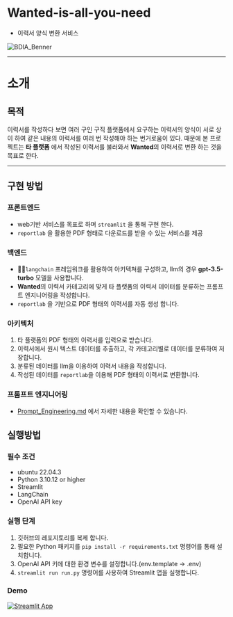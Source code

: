 # Wanted-is-all-you-need
 - 이력서 양식 변환 서비스

![BDIA_Benner]([https://github.com/ETTE154/Wanted-is-all-you-need/assets/109407983/f47bdcb3-529e-4c56-bad2-07cec8f1c3db](https://github.com/ETTE154/Wanted-is-all-you-need/blob/main/BDIA_Benner.png))

***
# 소개

## 목적
  이력서를 작성하다 보면 여러 구인 구직 플랫폼에서 요구하는 이력서의 양식이 서로 상이 하여 같은 내용의 이력서를 여러 번 작성해야 하는 번거로움이 있다. 때문에 본 프로젝트는 **타 플랫폼** 에서 작성된 이력서를 불러와서 **Wanted**의 이력서로 변환 하는 것을 목표로 한다.
 
---
## 구현 방법
### 프론트엔드
- web기반 서비스를 목표로 하며 `streamlit` 을 통해 구현 한다.
- `reportlab` 을 활용한 PDF 형태로 다운로드를 받을 수 있는 서비스를 제공
### 백엔드
- 🦜️🔗`langchain` 프레임워크를 활용하여 아키텍쳐를 구성하고, llm의 경우 **gpt-3.5-turbo** 모델을 사용합니다.
- **Wanted**의 이력서 카테고리에 맞게 타 플랫폼의 이력서 데이터를 분류하는 프롬프트 엔지니어링을 작성합니다.
- `reportlab` 을 기반으로 PDF 형태의 이력서를 자동 생성 합니다.
### 아키텍처
1. 타 플랫폼의 PDF 형태의 이력서를 입력으로 받습니다.
2. 이력서에서 원시 텍스트 데이터를 추출하고, 각 카테고리별로 데이터를 분류하여 저장합니다.
3. 분류된 데이터를 llm을 이용하여 이력서 내용을 작성합니다.
4. 작성된 데이터를 `reportlab`을 이용해 PDF 형태의 이력서로 변환합니다.

### 프롬프트 엔지니어링
- [Prompt_Engineering.md](https://github.com/ETTE154/Wanted-is-all-you-need/blob/main/Prompt_Engineering.md) 에서 자세한 내용을 확인할 수 있습니다.

## 실행방법

### 필수 조건

- ubuntu 22.04.3
- Python 3.10.12 or higher
- Streamlit
- LangChain
- OpenAI API key

### 실행 단계

1. 깃허브의 레포지토리를 복제 합니다.
2. 필요한 Python 패키지를 `pip install -r requirements.txt` 명령어를 통해 설치합니다.
3. OpenAI API 키에 대한 환경 변수를 설정합니다.(env.template -> .env)
4. `streamlit run run.py` 명령어를 사용하여 Streamlit 앱을 실행합니다.

### Demo

[![Streamlit App](https://static.streamlit.io/badges/streamlit_badge_black_white.svg)](https://wanted.streamlit.app/)
